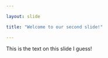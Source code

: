 ```yaml
---

layout: slide

title: "Welcome to our second slide!"

---
```


This is the text on this slide I guess!
